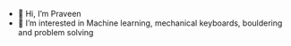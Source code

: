 - 👋 Hi, I’m Praveen
- 👀 I’m interested in Machine learning, mechanical keyboards, bouldering and problem solving

<!---
praveen-vramani/praveen-vramani is a ✨ special ✨ repository because its `README.md` (this file) appears on your GitHub profile.
You can click the Preview link to take a look at your changes.
--->
